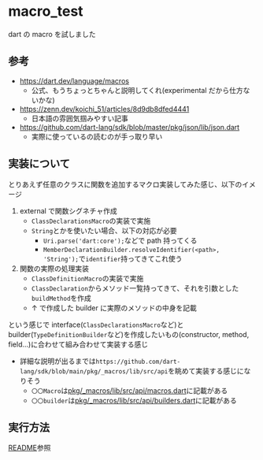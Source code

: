 # macro_test

dart の macro を試しました

## 参考

- https://dart.dev/language/macros
  - 公式、もうちょっとちゃんと説明してくれ(experimental だから仕方ないかな)
- https://zenn.dev/koichi_51/articles/8d9db8dfed4441
  - 日本語の雰囲気掴みやすい記事
- https://github.com/dart-lang/sdk/blob/master/pkg/json/lib/json.dart
  - 実際に使っているの読むのが手っ取り早い

## 実装について

とりあえず任意のクラスに関数を追加するマクロ実装してみた感じ、以下のイメージ

1. external で関数シグネチャ作成
   - `ClassDeclarationsMacro`の実装で実施
   - `String`とかを使いたい場合、以下の対応が必要
     - `Uri.parse('dart:core');`などで path 持ってくる
     - `MemberDeclarationBuilder.resolveIdentifier(<path>, 'String');`で`identifier`持ってきてこれ使う
2. 関数の実際の処理実装
   - `ClassDefinitionMacro`の実装で実施
   - `ClassDeclaration`からメソッド一覧持ってきて、それを引数とした`buildMethod`を作成
   - ↑ で作成した builder に実際のメソッドの中身を記載

という感じで interface(`ClassDeclarationsMacro`など)と builder(`TypeDefinitionBuilder`など)を作成したいもの(constructor, method, field...)に合わせて組み合わせて実装する感じ

- 詳細な説明が出るまでは`https://github.com/dart-lang/sdk/blob/main/pkg/_macros/lib/src/api`を眺めて実装する感じになりそう
  - `〇〇Macro`は[pkg/\_macros/lib/src/api/macros.dart](https://github.com/dart-lang/sdk/blob/main/pkg/_macros/lib/src/api/macros.dart)に記載がある
  - `〇〇builder`は[pkg/\_macros/lib/src/api/builders.dart](https://github.com/dart-lang/sdk/blob/main/pkg/_macros/lib/src/api/builders.dart)に記載がある

## 実行方法

[README](../README.md)参照
